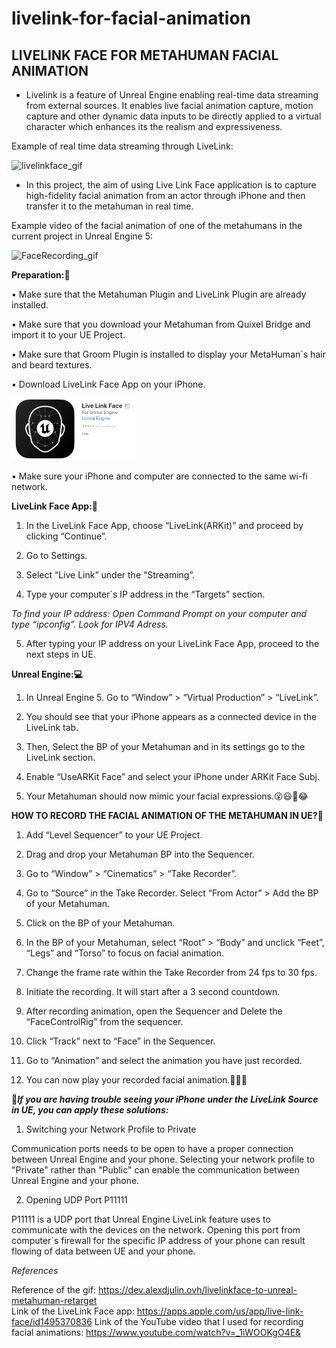 # livelink-for-facial-animation

## LIVELINK FACE FOR METAHUMAN FACIAL ANIMATION ##

- Livelink is a feature of Unreal Engine enabling real-time data streaming from external sources. It enables live facial animation capture, motion capture and other dynamic data inputs to be directly applied to a virtual character which enhances its the realism and expressiveness.   
   
Example of real time data streaming through LiveLink:
    
<img src="./images/livelinkface_gif.gif" alt="livelinkface_gif" width="300"/>
     
   
- In this project, the aim of using Live Link Face application is to capture high-fidelity facial animation from an actor through iPhone and then transfer it to the metahuman in real time.
   
Example video of the facial animation of one of the metahumans in the current project in Unreal Engine 5:  
   
<img src="./images/FaceRecording_gif.gif" alt="FaceRecording_gif" width="500"/>
   
**Preparation:🚨**
   
•	Make sure that the Metahuman Plugin and LiveLink Plugin are already installed.
   
•	Make sure that you download your Metahuman from Quixel Bridge and import it to your UE Project.
   
•	Make sure that Groom Plugin is installed to display your MetaHuman`s hair and beard textures.
    
•	Download LiveLink Face App on your iPhone.
   
   <img src="./images/LiveLinkApp.png" alt="LiveLinkApp" width="200"/>
   
•	Make sure your iPhone and computer are connected to the same wi-fi network.
   
**LiveLink Face App:📱**
   
1.	In the LiveLink Face App, choose “LiveLink(ARKit)” and proceed by clicking “Continue”.
   
2.	Go to Settings.
   
3.	Select “Live Link” under the “Streaming”.
   
4.	Type your computer`s IP address in the “Targets” section.
   
_To find your IP address: Open Command Prompt on your computer and type “ipconfig”. Look for IPV4 Adress._
   
5.	After typing your IP address on your LiveLink Face App, proceed to the next steps in UE.
   
**Unreal Engine:💻**
   
1.	In Unreal Engine 5. Go to “Window” > “Virtual Production” > “LiveLink”.
   
2.	You should see that your iPhone appears as a connected device in the LiveLink tab.
   
3.	Then, Select the BP of your Metahuman and in its settings go to the LiveLink section.
   
4.	Enable “UseARKit Face” and select your iPhone under ARKit Face Subj. 
   
5.	Your Metahuman should now mimic your facial expressions.😮😃🤔😂
   
**HOW TO RECORD THE FACIAL ANIMATION OF THE METAHUMAN IN UE?🎥**
  
1.	Add “Level Sequencer” to your UE Project.
   
2.	Drag and drop your Metahuman BP into the Sequencer.
   
3.	Go to  “Window” >  “Cinematics” >  “Take Recorder”.
   
4.	Go to “Source” in the Take Recorder. Select “From Actor” > Add the BP of your Metahuman.
   
5.	Click on the BP of your Metahuman.
   
6.	In the BP of your Metahuman, select “Root” > “Body” and unclick “Feet”, “Legs” and “Torso” to focus on facial animation.
   
7.	Change the frame rate within the Take Recorder from 24 fps to 30 fps.
   
8.	Initiate the recording. It will start after a 3 second countdown. 
   
9.	After recording animation, open the Sequencer and Delete the “FaceControlRig” from the sequencer.
   
10.	Click “Track” next to “Face” in the Sequencer.
   
11.	Go to “Animation” and select the animation you have just recorded.
   
12.	You can now play your recorded facial animation.🥳👏🌟
   
    

**🤯_If you are having trouble seeing your iPhone under the LiveLink Source in UE, you can apply these solutions:_**

1.	Switching your Network Profile to Private
   
Communication ports needs to be open to have a proper connection between Unreal Engine and your phone. Selecting your network profile to "Private" rather than "Public" can enable the communication between Unreal Engine and your phone.
   
2.	Opening UDP Port P11111
   
P11111 is a UDP port that Unreal Engine LiveLink feature uses to communicate with the devices on the network. Opening this port from computer`s firewall for the specific IP address of your phone can result flowing of data between UE and your phone. 
   
      
_References_   
   
Reference of the gif: https://dev.alexdjulin.ovh/livelinkface-to-unreal-metahuman-retarget    
Link of the LiveLink Face app: https://apps.apple.com/us/app/live-link-face/id1495370836
Link of the YouTube video that I used for recording facial animations: https://www.youtube.com/watch?v=_1iWOOKgO4E&



   


   











